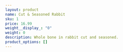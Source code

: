 ```yaml
---
layout: product
name: Cut & Seasoned Rabbit
sku: 1
price: 16.99
weight__display_: "0"
weight: 0
description: Whole bone in rabbit cut and seasoned.
product_options: []
---
```


